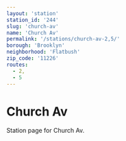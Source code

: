 ```yaml
---
layout: 'station'
station_id: '244'
slug: 'church-av'
name: 'Church Av'
permalink: '/stations/church-av-2,5/'
borough: 'Brooklyn'
neighborhood: 'Flatbush'
zip_code: '11226'
routes:
  - 2,
  - 5
---
```

# Church Av

Station page for Church Av.
